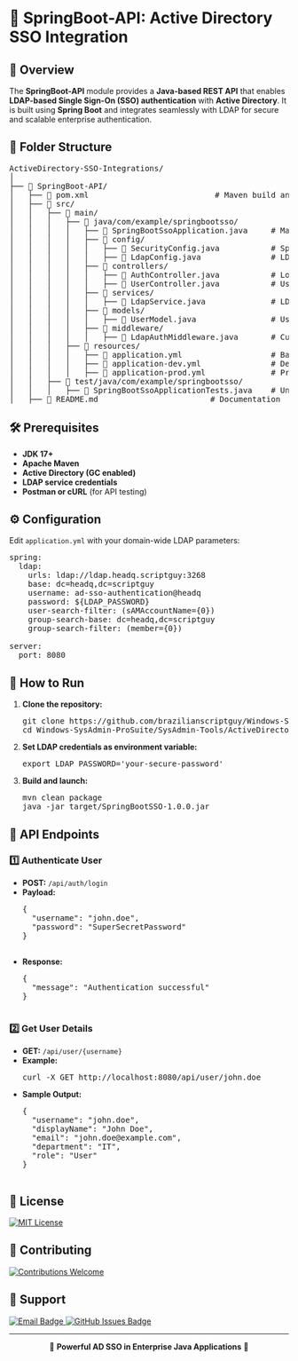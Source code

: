 <h1>🔹 SpringBoot-API: Active Directory SSO Integration</h1>

<h2>📌 Overview</h2>
<p>
  The <strong>SpringBoot-API</strong> module provides a <strong>Java-based REST API</strong> 
  that enables <strong>LDAP-based Single Sign-On (SSO) authentication</strong> with <strong>Active Directory</strong>.
  It is built using <strong>Spring Boot</strong> and integrates seamlessly with LDAP for secure and scalable enterprise authentication.
</p>

<h2>📁 Folder Structure</h2>
<pre>
ActiveDirectory-SSO-Integrations/
│
├── 📂 SpringBoot-API/                     
│   ├── 📜 pom.xml                           # Maven build and dependency config
│   ├── 📂 src/
│   │   ├── 📂 main/
│   │   │   ├── 📂 java/com/example/springbootsso/
│   │   │   │   ├── 📜 SpringBootSsoApplication.java     # Main application launcher
│   │   │   │   ├── 📂 config/
│   │   │   │   │   ├── 📜 SecurityConfig.java           # Spring Security config
│   │   │   │   │   ├── 📜 LdapConfig.java               # LDAP setup
│   │   │   │   ├── 📂 controllers/
│   │   │   │   │   ├── 📜 AuthController.java           # Login/auth endpoints
│   │   │   │   │   ├── 📜 UserController.java           # User info endpoints
│   │   │   │   ├── 📂 services/
│   │   │   │   │   ├── 📜 LdapService.java              # LDAP auth logic
│   │   │   │   ├── 📂 models/
│   │   │   │   │   ├── 📜 UserModel.java                # User schema model
│   │   │   │   ├── 📂 middleware/
│   │   │   │   │   ├── 📜 LdapAuthMiddleware.java       # Custom LDAP enforcement
│   │   │   ├── 📂 resources/
│   │   │   │   ├── 📜 application.yml                   # Base config
│   │   │   │   ├── 📜 application-dev.yml               # Dev-specific settings
│   │   │   │   ├── 📜 application-prod.yml              # Prod-specific settings
│   │   ├── 📂 test/java/com/example/springbootsso/
│   │   │   ├── 📜 SpringBootSsoApplicationTests.java    # Unit tests
│   ├── 📖 README.md                        # Documentation
</pre>

<h2>🛠️ Prerequisites</h2>
<ul>
  <li><strong>JDK 17+</strong></li>
  <li><strong>Apache Maven</strong></li>
  <li><strong>Active Directory (GC enabled)</strong></li>
  <li><strong>LDAP service credentials</strong></li>
  <li><strong>Postman or cURL</strong> (for API testing)</li>
</ul>

<h2>⚙️ Configuration</h2>
<p>Edit <code>application.yml</code> with your domain-wide LDAP parameters:</p>

<pre>
spring:
  ldap:
    urls: ldap://ldap.headq.scriptguy:3268
    base: dc=headq,dc=scriptguy
    username: ad-sso-authentication@headq
    password: ${LDAP_PASSWORD}
    user-search-filter: (sAMAccountName={0})
    group-search-base: dc=headq,dc=scriptguy
    group-search-filter: (member={0})

server:
  port: 8080
</pre>

<h2>🚀 How to Run</h2>
<ol>
  <li><strong>Clone the repository:</strong>
    <pre>git clone https://github.com/brazilianscriptguy/Windows-SysAdmin-ProSuite.git
cd Windows-SysAdmin-ProSuite/SysAdmin-Tools/ActiveDirectory-SSO-Integrations/SpringBoot-API</pre>
  </li>
  <li><strong>Set LDAP credentials as environment variable:</strong>
    <pre>export LDAP_PASSWORD='your-secure-password'</pre>
  </li>
  <li><strong>Build and launch:</strong>
    <pre>mvn clean package
java -jar target/SpringBootSSO-1.0.0.jar</pre>
  </li>
</ol>

<h2>🔄 API Endpoints</h2>

<h3>1️⃣ Authenticate User</h3>
<ul>
  <li><strong>POST:</strong> <code>/api/auth/login</code></li>
  <li><strong>Payload:</strong>
    <pre>
{
  "username": "john.doe",
  "password": "SuperSecretPassword"
}
    </pre>
  </li>
  <li><strong>Response:</strong>
    <pre>
{
  "message": "Authentication successful"
}
    </pre>
  </li>
</ul>

<h3>2️⃣ Get User Details</h3>
<ul>
  <li><strong>GET:</strong> <code>/api/user/{username}</code></li>
  <li><strong>Example:</strong>
    <pre>curl -X GET http://localhost:8080/api/user/john.doe</pre>
  </li>
  <li><strong>Sample Output:</strong>
    <pre>
{
  "username": "john.doe",
  "displayName": "John Doe",
  "email": "john.doe@example.com",
  "department": "IT",
  "role": "User"
}
    </pre>
  </li>
</ul>

<h2>📜 License</h2>
<p>
  <a href="https://github.com/brazilianscriptguy/Windows-SysAdmin-ProSuite/blob/main/.github/LICENSE" target="_blank">
    <img src="https://img.shields.io/badge/License-MIT-blue.svg?style=for-the-badge" alt="MIT License">
  </a>
</p>

<h2>🤝 Contributing</h2>
<p>
  <a href="https://github.com/brazilianscriptguy/Windows-SysAdmin-ProSuite/blob/main/.github/CONTRIBUTING.md" target="_blank">
    <img src="https://img.shields.io/badge/Contributions-Welcome-brightgreen?style=for-the-badge" alt="Contributions Welcome">
  </a>
</p>

<h2>📩 Support</h2>
<p>
  <a href="mailto:luizhamilton.lhr@gmail.com" target="_blank">
    <img src="https://img.shields.io/badge/Email-luizhamilton.lhr@gmail.com-D14836?style=for-the-badge&logo=gmail" alt="Email Badge">
  </a>
  <a href="https://github.com/brazilianscriptguy/Windows-SysAdmin-ProSuite/issues" target="_blank">
    <img src="https://img.shields.io/badge/GitHub%20Issues-Report%20Here-blue?style=for-the-badge&logo=github" alt="GitHub Issues Badge">
  </a>
</p>

<hr>

<p align="center">💼 <strong>Powerful AD SSO in Enterprise Java Applications</strong> 🔐</p>
